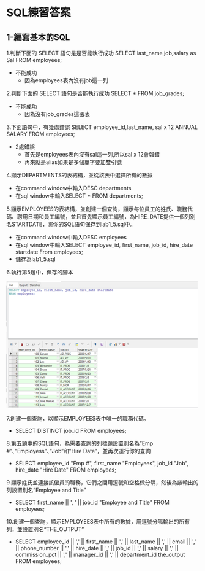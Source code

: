 # SQL練習答案

1-編寫基本的SQL
---
1.判斷下面的 SELECT 語句是是否能執行成功
SELECT last_name,job,salary as Sal FROM employees;

- 不能成功
	- 因為employees表內沒有job這一列

2.判斷下面的 SELECT 語句是否能執行成功
SELECT * FROM job_grades;

- 不能成功
	- 因為沒有job_grades這張表

3.下面語句中，有幾處錯誤
SELECT employee_id,last_name,
sal x 12 ANNUAL SALARY
FROM employees;

- 2處錯誤
	- 首先是employees表內沒有sal這一列,所以sal x 12會報錯
	- 再來就是alias如果是多個單字要加雙引號

4.顯示DEPARTMENTS的表結構，並從該表中選擇所有的數據

- 在command window中輸入DESC departments
- 在sql window中輸入SELECT * FROM departments;

5.顯示EMPLOYEES的表結構，並創建一個查詢，顯示每位員工的姓氏、職務代碼、聘用日期和員工編號，並且首先顯示員工編號，為HIRE_DATE提供一個列別名STARTDATE，將你的SQL語句保存到lab1_5.sql中。

- 在command window中輸入DESC employees
- 在sql window中輸入SELECT employee_id, first_name, job_id, hire_date startdate From employees;
- 儲存為lab1_5.sql

6.執行第5題中，保存的腳本

<img src="https://github.com/tom750407/Oracle/blob/master/20180909/%E4%B8%8A%E8%AA%B2%E6%9D%90%E6%96%99/src/lab1_5.sql%E5%9F%B7%E8%A1%8C%E7%B5%90%E6%9E%9C.png" width="500px">

7.創建一個查詢，以顯示EMPLOYEES表中唯一的職務代碼。

- SELECT DISTINCT job_id FROM employees;

8.第五題中的SQL語句，為需要查詢的列標題設置別名為”Emp #”、”Employess”、”Job”和”Hire Date”，並再次運行你的查詢

- SELECT employee_id "Emp #", first_name "Employees", job_id "Job", hire_date "Hire Date" FROM employees;

9.顯示姓氏並連接該僱員的職務，它們之間用逗號和空格做分隔，然後為該輸出的列設置別名”Employee and Title”

- SELECT first_name || ', ' || job_id "Employee and Title" FROM employees;

10.創建一個查詢，顯示EMPLOYEES表中所有的數據，用逗號分隔輸出的所有列，並設置別名“THE_OUTPUT”

- SELECT employee_id || ',' || first_name || ',' || last_name || ',' || email || ',' || phone_number || ',' || hire_date || ',' || job_id || ',' || salary || ',' || commission_pct || ',' || manager_id || ',' || department_id the_output FROM employees;

